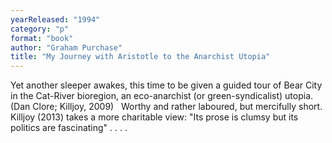 ```yaml
---
yearReleased: "1994"
category: "p"
format: "book"
author: "Graham Purchase"
title: "My Journey with Aristotle to the Anarchist Utopia"
---
```

Yet another sleeper awakes, this time to be given a guided tour of Bear City in the Cat-River bioregion, an eco-anarchist  (or green-syndicalist) utopia. (Dan Clore; Killjoy,  2009)
 
Worthy and rather laboured, but mercifully short.  Killjoy (2013) takes a more charitable view: "Its prose is clumsy but its  politics are fascinating" . . . .